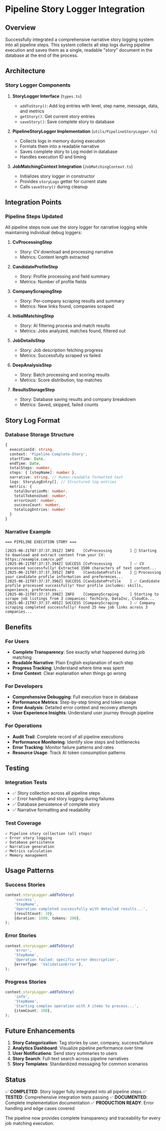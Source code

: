 # Pipeline Story Logger Integration

## Overview

Successfully integrated a comprehensive narrative story logging system into all pipeline steps. This system collects all step logs during pipeline execution and saves them as a single, readable "story" document in the database at the end of the process.

## Architecture

### Story Logger Components

1. **StoryLogger Interface** (`types.ts`)

   - `addToStory()`: Add log entries with level, step name, message, data, and metrics
   - `getStory()`: Get current story entries
   - `saveStory()`: Save complete story to database

2. **PipelineStoryLogger Implementation** (`utils/PipelineStoryLogger.ts`)

   - Collects logs in memory during execution
   - Formats them into a readable narrative
   - Saves complete story to Log model in database
   - Handles execution ID and timing

3. **JobMatchingContext Integration** (`JobMatchingContext.ts`)
   - Initializes story logger in constructor
   - Provides `storyLogs` getter for current state
   - Calls `saveStory()` during cleanup

## Integration Points

### Pipeline Steps Updated

All pipeline steps now use the story logger for narrative logging while maintaining individual debug loggers:

1. **CvProcessingStep**

   - Story: CV download and processing narrative
   - Metrics: Content length extracted

2. **CandidateProfileStep**

   - Story: Profile processing and field summary
   - Metrics: Number of profile fields

3. **CompanyScrapingStep**

   - Story: Per-company scraping results and summary
   - Metrics: New links found, companies scraped

4. **InitialMatchingStep**

   - Story: AI filtering process and match results
   - Metrics: Jobs analyzed, matches found, filtered out

5. **JobDetailsStep**

   - Story: Job description fetching progress
   - Metrics: Successfully scraped vs failed

6. **DeepAnalysisStep**

   - Story: Batch processing and scoring results
   - Metrics: Score distribution, top matches

7. **ResultsStorageStep**
   - Story: Database saving results and company breakdown
   - Metrics: Saved, skipped, failed counts

## Story Log Format

### Database Storage Structure

```typescript
{
  executionId: string,
  context: 'Pipeline-Complete-Story',
  startTime: Date,
  endTime: Date,
  totalSteps: number,
  steps: { [stepName]: number },
  narrative: string, // Human-readable formatted text
  logs: StoryLogEntry[], // Structured log entries
  metrics: {
    totalDurationMs: number,
    totalTokensUsed: number,
    errorCount: number,
    successCount: number,
    totalLogEntries: number
  }
}
```

### Narrative Example

```
=== PIPELINE EXECUTION STORY ===

[2025-06-21T07:37:37.391Z] INFO    [CvProcessing        ] 📄 Starting to download and extract content from your CV: https://example.com/cv.pdf
[2025-06-21T07:37:37.394Z] SUCCESS [CvProcessing        ] ✅ CV processed successfully! Extracted 1500 characters of text content...
[2025-06-21T07:37:37.395Z] INFO    [CandidateProfile    ] 👤 Processing your candidate profile information and preferences...
[2025-06-21T07:37:37.396Z] SUCCESS [CandidateProfile    ] ✅ Candidate profile processed successfully! Your profile includes: skills, experience, preferences...
[2025-06-21T07:37:37.398Z] INFO    [CompanyScraping     ] Starting to scrape job listings from 3 companies: TechCorp, DataInc, CloudCo...
[2025-06-21T07:37:37.405Z] SUCCESS [CompanyScraping     ] ✅ Company scraping completed successfully! Found 25 new job links across 3 companies...
```

## Benefits

### For Users

- **Complete Transparency**: See exactly what happened during job matching
- **Readable Narrative**: Plain English explanation of each step
- **Progress Tracking**: Understand where time was spent
- **Error Context**: Clear explanation when things go wrong

### For Developers

- **Comprehensive Debugging**: Full execution trace in database
- **Performance Metrics**: Step-by-step timing and token usage
- **Error Analysis**: Detailed error context and recovery attempts
- **User Experience Insights**: Understand user journey through pipeline

### For Operations

- **Audit Trail**: Complete record of all pipeline executions
- **Performance Monitoring**: Identify slow steps and bottlenecks
- **Error Tracking**: Monitor failure patterns and rates
- **Resource Usage**: Track AI token consumption patterns

## Testing

### Integration Tests

- ✅ Story collection across all pipeline steps
- ✅ Error handling and story logging during failures
- ✅ Database persistence of complete story
- ✅ Narrative formatting and readability

### Test Coverage

```
✓ Pipeline story collection (all steps)
✓ Error story logging
✓ Database persistence
✓ Narrative generation
✓ Metrics calculation
✓ Memory management
```

## Usage Patterns

### Success Stories

```typescript
context.storyLogger.addToStory(
	'success',
	'StepName',
	'Operation completed successfully with detailed results...',
	{resultCount: 10},
	{duration: 1500, tokens: 200},
);
```

### Error Stories

```typescript
context.storyLogger.addToStory(
	'error',
	'StepName',
	'Operation failed: specific error description',
	{errorType: 'ValidationError'},
);
```

### Progress Stories

```typescript
context.storyLogger.addToStory(
	'info',
	'StepName',
	'Starting complex operation with X items to process...',
	{itemCount: 100},
);
```

## Future Enhancements

1. **Story Categorization**: Tag stories by user, company, success/failure
2. **Analytics Dashboard**: Visualize pipeline performance over time
3. **User Notifications**: Send story summaries to users
4. **Story Search**: Full-text search across pipeline narratives
5. **Story Templates**: Standardized messaging for common scenarios

## Status

✅ **COMPLETED**: Story logger fully integrated into all pipeline steps
✅ **TESTED**: Comprehensive integration tests passing
✅ **DOCUMENTED**: Complete implementation documentation
✅ **PRODUCTION READY**: Error handling and edge cases covered

The pipeline now provides complete transparency and traceability for every job matching execution.
